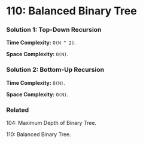 # 110: Balanced Binary Tree

### Solution 1: Top-Down Recursion
**Time Complexity:** `O(N ^ 2)`.

**Space Complexity:** `O(N)`.

### Solution 2: Bottom-Up Recursion
**Time Complexity:** `O(N)`.

**Space Complexity:** `O(N)`.

### Related
104: Maximum Depth of Binary Tree.

110: Balanced Binary Tree.

